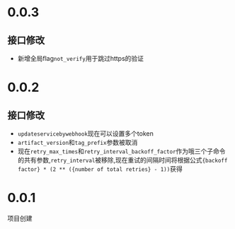 # 0.0.3

## 接口修改

+ 新增全局flag`not_verify`用于跳过https的验证

# 0.0.2

## 接口修改

+ `updateservicebywebhook`现在可以设置多个token
+ `artifact_version`和`tag_prefix`参数被取消
+ 现在`retry_max_times`和`retry_interval_backoff_factor`作为哦三个子命令的共有参数,`retry_interval`被移除,现在重试的间隔时间将根据公式`{backoff factor} * (2 ** ({number of total retries} - 1))`获得

# 0.0.1

项目创建